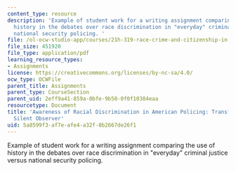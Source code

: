 ```yaml
---
content_type: resource
description: 'Example of student work for a writing assignment comparing the use of
  history in the debates over race discrimination in "everyday" criminal justice versus
  national security policing. '
file: /ol-ocw-studio-app/courses/21h-319-race-crime-and-citizenship-in-american-law-fall-2014/5a8599f3af7eafe4a32f0b2667de26f1_MIT21H_319F14_AmericaPolic.pdf
file_size: 451920
file_type: application/pdf
learning_resource_types:
- Assignments
license: https://creativecommons.org/licenses/by-nc-sa/4.0/
ocw_type: OCWFile
parent_title: Assignments
parent_type: CourseSection
parent_uid: 2eff9a41-859a-0bfe-9b50-0f0f10384eaa
resourcetype: Document
title: 'Awareness of Racial Discrimination in American Policing: Transforming The
  Silent Observer'
uid: 5a8599f3-af7e-afe4-a32f-0b2667de26f1
---
```

Example of student work for a writing assignment comparing the use of history in the debates over race discrimination in "everyday" criminal justice versus national security policing. 